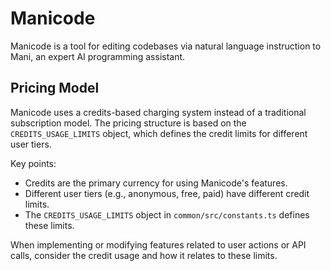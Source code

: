 # Manicode

Manicode is a tool for editing codebases via natural language instruction to Mani, an expert AI programming assistant.

<!-- ... existing knowledge file ... -->

## Pricing Model

Manicode uses a credits-based charging system instead of a traditional subscription model. The pricing structure is based on the `CREDITS_USAGE_LIMITS` object, which defines the credit limits for different user tiers.

Key points:
- Credits are the primary currency for using Manicode's features.
- Different user tiers (e.g., anonymous, free, paid) have different credit limits.
- The `CREDITS_USAGE_LIMITS` object in `common/src/constants.ts` defines these limits.

When implementing or modifying features related to user actions or API calls, consider the credit usage and how it relates to these limits.

<!-- ... rest of existing knowledge file ... -->
